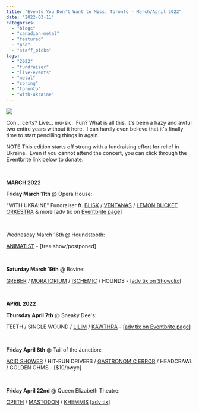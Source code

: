 ```yaml
---
title: "Events You Don't Want to Miss, Toronto - March/April 2022"
date: "2022-03-11"
categories: 
  - "blogs"
  - "canadian-metal"
  - "featured"
  - "psa"
  - "staff_picks"
tags: 
  - "2022"
  - "fundraiser"
  - "live-events"
  - "metal"
  - "spring"
  - "toronto"
  - "with-ukraine"
---
```


[![](https://hellbound.ca/wp-content/uploads/2022/03/https-cdn.evbuc_.com-images-237321309-828854811113-1-original.20220226-230451.jpeg)](https://hellbound.ca/wp-content/uploads/2022/03/https-cdn.evbuc_.com-images-237321309-828854811113-1-original.20220226-230451.jpeg)

Con... certs? Live... mu-sic.  Fun? What is all this, it's been a hazy and awful two entire years without it here.  I can hardly even believe that it's finally time to start pencilling things in again.

NOTE This edition starts off strong with a fundraising effort for relief in Ukraine.  Even if you cannot attend the concert, you can click through the Eventbrite link below to donate.

 

**MARCH 2022**

**Friday March 11th** @ Opera House:

"WITH UKRAINE" Fundraiser ft. [BLISK](https://www.bliskmusic.com) / [VENTANAS](http://ventanasmusic.com) / [LEMON BUCKET ORKESTRA](https://www.lemonbucket.com) & more \[adv tix on [Eventbrite page](https://www.eventbrite.ca/e/with-ukraine-fundraising-concert-in-support-of-ukraine-tickets-278408747057)\]

 

Wednesday March 16th @ Houndstooth:

[ANIMATIST](https://animatist.bandcamp.com/) - \[free show/postponed\]

 

**Saturday March 19th** @ Bovine:

[GREBER](https://greber.bandcamp.com) / [MORATORIUM](https://moratorium613.bandcamp.com/releases) / [ISCHEMIC](https://ischemic.bandcamp.com) / HOUNDS - \[[adv tix on Showclix\]](https://www.showclix.com/event/greber-moratorium-ischemic-hounds-)

 

**APRIL 2022**

**Thursday April 7th** @ Sneaky Dee's:

TEETH / SINGLE WOUND / [LILIM](https://lilimto.bandcamp.com/album/-) / [KAWTHRA](https://kawthra.bandcamp.com/album/the-tenets) - \[[adv tix on Eventbrite page](https://www.eventbrite.ca/e/teeth-guests-at-sneaky-dees-tickets-215896220407)\]

 

**Friday April 8th** @ Tail of the Junction:

[ACID SHOWER](https://acidshower.bandcamp.com/album/rock-salad) / HIT-RUN DRIVERS / [GASTRONOMIC ERROR](https://gastronomicerror.bandcamp.com) / HEADCRAWL / GOLDEN OHMS - \[$10/pwyc\][](https://hellbound.ca/wp-content/uploads/2022/03/https-cdn.evbuc_.com-images-237321309-828854811113-1-original.20220226-230451.jpeg)

 

**Friday April 22nd** @ Queen Elizabeth Theatre:

[OPETH](http://www.opeth.com) / [MASTODON](https://www.mastodonrocks.com/hushedandgrim?ref=https://www.google.com/) / [KHEMMIS](https://khemmisdoom.com) \[[adv tix](https://admitone.com/events/opeth-mastodon-toronto-7877169?utm_source=bandsintown&utm_campaign=bit&utm_medium=referral)\]
